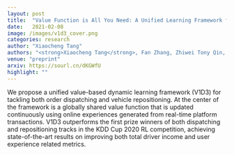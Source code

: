 ```yaml
---
layout: post
title:  "Value Function is All You Need: A Unified Learning Framework for Ride Hailing Platforms"
date:   2021-02-08
image: /images/v1d3_cover.png
categories: research
author: "Xiaocheng Tang"
authors: "<strong>Xiaocheng Tang</strong>, Fan Zhang, Zhiwei Tony Qin, Yansheng Wang, Dingyuan Shi, Bingchen Song, <a href='https://sourl.cn/YQZFyx'>Yongxin Tong</a>,  Hongtu Zhu, Jieping Ye"
venue: "preprint"
arxiv: https://sourl.cn/dKGWfU
highlight: ""
---
```

We propose a unified value-based dynamic learning framework (V1D3) for tackling both order dispatching and vehicle repositioning. At the center of the framework is a globally shared value function that is updated continuously using online experiences generated from real-time platform transactions. V1D3 outperforms the first prize winners of both dispatching and repositioning tracks in the KDD Cup 2020 RL competition, achieving state-of-the-art results on improving both total driver income and user experience related metrics.
